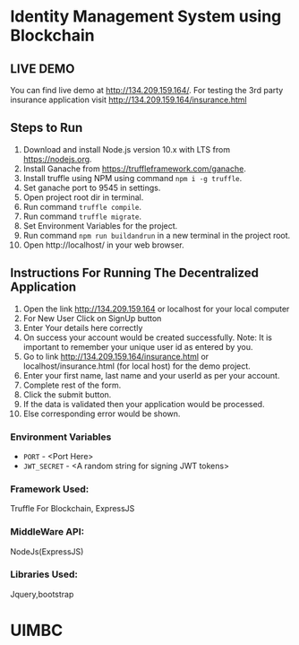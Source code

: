 # Identity Management System using Blockchain

## LIVE DEMO

You can find live demo at http://134.209.159.164/.
For testing the 3rd party insurance application visit http://134.209.159.164/insurance.html

## Steps to Run

1. Download and install Node.js version 10.x with LTS from https://nodejs.org.
2. Install Ganache from https://truffleframework.com/ganache.
3. Install truffle using NPM using command `npm i -g truffle`.
4. Set ganache port to 9545 in settings.
5. Open project root dir in terminal.
6. Run command `truffle compile`.
7. Run command `truffle migrate`.
8. Set Environment Variables for the project.
9. Run command `npm run buildandrun` in a new terminal in the project root.
10. Open http://localhost/ in your web browser.

## Instructions For Running The Decentralized Application

1. Open the link http://134.209.159.164 or localhost for your local computer
2. For New User Click on SignUp button
3. Enter Your details here correctly
4. On success your account would be created successfully.
  Note: It is important to remember your unique user id as entered by you.
5. Go to link http://134.209.159.164/insurance.html or localhost/insurance.html (for local host) for the demo project.
6. Enter your first name, last name and your userId as per your account.
7. Complete rest of the form.
8. Click the submit button.
9. If the data is validated then your application would be processed.
10. Else corresponding error would be shown.

### Environment Variables
- `PORT` - \<Port Here>
- `JWT_SECRET` - \<A random string for signing JWT tokens>

### Framework Used: 
Truffle For Blockchain, ExpressJS
                
### MiddleWare API: 
NodeJs(ExpressJS)

### Libraries Used: 
Jquery,bootstrap
# UIMBC
